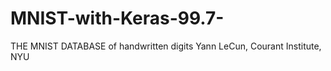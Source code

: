 # MNIST-with-Keras-99.7-
THE MNIST DATABASE  of handwritten digits Yann LeCun, Courant Institute, NYU



